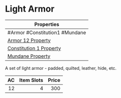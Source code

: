 # Light Armor

| Properties                                                                      |
| ------------------------------------------------------------------------------- |
| #Armor #Constitution1 #Mundane                                                  |
| [Armor 12 Property](../Armor%20Properties/Armor%20X%20Property.md)              |
| [Constitution 1 Property](../Armor%20Properties/Constitution%20X%20Property.md) |
| [Mundane Property](../../../Material%20Properties/Mundane%20Property.md)        |
A set of light armor - padded, quilted, leather, hide, etc.

|  AC | Item Slots | Price |
| --: | ---------: | ----: |
|  12 |          4 |   300 |
